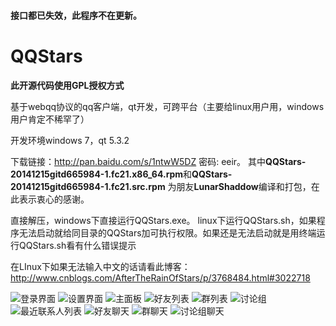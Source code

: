 #### 接口都已失效，此程序不在更新。

QQStars
=======
<b>此开源代码使用GPL授权方式</b>


基于webqq协议的qq客户端，qt开发，可跨平台（主要给linux用户用，windows用户肯定不稀罕了）

开发环境windows 7，qt 5.3.2

下载链接：http://pan.baidu.com/s/1ntwW5DZ 密码: eeir。
其中<b>QQStars-20141215gitd665984-1.fc21.x86_64.rpm</b>和<b>QQStars-20141215gitd665984-1.fc21.src.rpm</b>
为朋友<b>LunarShaddow</b>编译和打包，在此表示衷心的感谢。

直接解压，windows下直接运行QQStars.exe。
linux下运行QQStars.sh，如果程序无法启动就给同目录的QQStars加可执行权限。如果还是无法启动就是用终端运行QQStars.sh看有什么错误提示

在LInux下如果无法输入中文的话请看此博客：http://www.cnblogs.com/AfterTheRainOfStars/p/3768484.html#3022718

![登录界面](https://github.com/AfterTheRainOfStars/QQStars/blob/master/introduce/login.jpg)
![设置界面](https://github.com/AfterTheRainOfStars/QQStars/blob/master/introduce/设置界面.jpg)
![主面板](https://github.com/AfterTheRainOfStars/QQStars/blob/master/introduce/mainWindow.jpg)
![好友列表](https://github.com/AfterTheRainOfStars/QQStars/blob/master/introduce/好友列表.jpg)
![群列表](https://github.com/AfterTheRainOfStars/QQStars/blob/master/introduce/群列表.jpg)
![讨论组](https://github.com/AfterTheRainOfStars/QQStars/blob/master/introduce/讨论组列表.jpg)
![最近联系人列表](https://github.com/AfterTheRainOfStars/QQStars/blob/master/introduce/最近联系人列表.jpg)
![好友聊天](https://github.com/AfterTheRainOfStars/QQStars/blob/master/introduce/好友聊天页.jpg)
![群聊天](https://github.com/AfterTheRainOfStars/QQStars/blob/master/introduce/群聊天页.jpg)
![讨论组聊天](https://github.com/AfterTheRainOfStars/QQStars/blob/master/introduce/讨论组聊天页.jpg)
